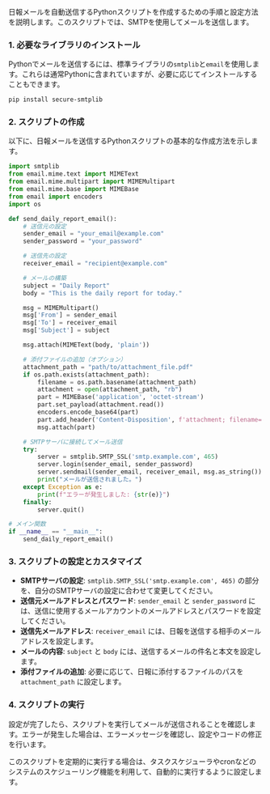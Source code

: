 日報メールを自動送信するPythonスクリプトを作成するための手順と設定方法を説明します。このスクリプトでは、SMTPを使用してメールを送信します。

### 1. 必要なライブラリのインストール

Pythonでメールを送信するには、標準ライブラリの`smtplib`と`email`を使用します。これらは通常Pythonに含まれていますが、必要に応じてインストールすることもできます。

```bash
pip install secure-smtplib
```

### 2. スクリプトの作成

以下に、日報メールを送信するPythonスクリプトの基本的な作成方法を示します。

```python
import smtplib
from email.mime.text import MIMEText
from email.mime.multipart import MIMEMultipart
from email.mime.base import MIMEBase
from email import encoders
import os

def send_daily_report_email():
    # 送信元の設定
    sender_email = "your_email@example.com"
    sender_password = "your_password"

    # 送信先の設定
    receiver_email = "recipient@example.com"

    # メールの構築
    subject = "Daily Report"
    body = "This is the daily report for today."

    msg = MIMEMultipart()
    msg['From'] = sender_email
    msg['To'] = receiver_email
    msg['Subject'] = subject

    msg.attach(MIMEText(body, 'plain'))

    # 添付ファイルの追加（オプション）
    attachment_path = "path/to/attachment_file.pdf"
    if os.path.exists(attachment_path):
        filename = os.path.basename(attachment_path)
        attachment = open(attachment_path, "rb")
        part = MIMEBase('application', 'octet-stream')
        part.set_payload(attachment.read())
        encoders.encode_base64(part)
        part.add_header('Content-Disposition', f'attachment; filename= {filename}')
        msg.attach(part)

    # SMTPサーバに接続してメール送信
    try:
        server = smtplib.SMTP_SSL('smtp.example.com', 465)
        server.login(sender_email, sender_password)
        server.sendmail(sender_email, receiver_email, msg.as_string())
        print("メールが送信されました。")
    except Exception as e:
        print(f"エラーが発生しました: {str(e)}")
    finally:
        server.quit()

# メイン関数
if __name__ == "__main__":
    send_daily_report_email()
```

### 3. スクリプトの設定とカスタマイズ

- **SMTPサーバの設定**: `smtplib.SMTP_SSL('smtp.example.com', 465)` の部分を、自分のSMTPサーバの設定に合わせて変更してください。
- **送信元メールアドレスとパスワード**: `sender_email` と `sender_password` には、送信に使用するメールアカウントのメールアドレスとパスワードを設定してください。
- **送信先メールアドレス**: `receiver_email` には、日報を送信する相手のメールアドレスを設定します。
- **メールの内容**: `subject` と `body` には、送信するメールの件名と本文を設定します。
- **添付ファイルの追加**: 必要に応じて、日報に添付するファイルのパスを `attachment_path` に設定します。

### 4. スクリプトの実行

設定が完了したら、スクリプトを実行してメールが送信されることを確認します。エラーが発生した場合は、エラーメッセージを確認し、設定やコードの修正を行います。

このスクリプトを定期的に実行する場合は、タスクスケジューラやcronなどのシステムのスケジューリング機能を利用して、自動的に実行するように設定します。
